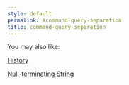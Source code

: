 ```yaml
---
style: default
permalink: Xcommand-query-separation
title: command-query-separation
---
```

You may also like:

[History](http://scp-wiki.net/history)

[Null-terminating String](http://scp-wiki.net/null-terminating-string)
